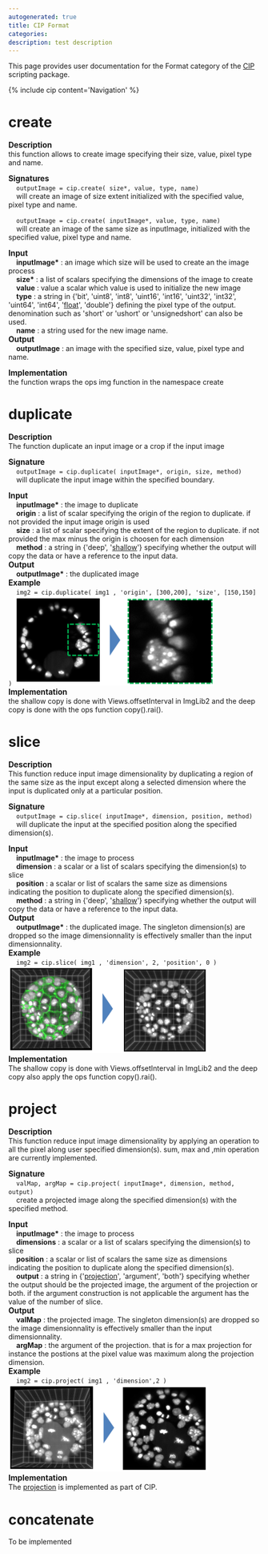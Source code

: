```yaml
---
autogenerated: true
title: CIP Format
categories: 
description: test description
---
```


This page provides user documentation for the Format category of the [CIP](/plugins/cip) scripting package.

{% include cip content='Navigation' %}

**create**
==========

<span style="font-size:110%">**Description**</span>  
this function allows to create image specifying their size, value, pixel type and name.

<span style="font-size:110%">**Signatures**</span>  
    `outputImage = cip.create( size*, value, type, name)`  
    will create an image of size extent initialized with the specified value, pixel type and name.

    `outputImage = cip.create( inputImage*, value, type, name)`  
    will create an image of the same size as inputImage, initialized with the specified value, pixel type and name.

<span style="font-size:110%">**Input**</span>  
    **inputImage\*** : an image which size will be used to create an the image process  
    **size\*** : a list of scalars specifying the dimensions of the image to create  
    **value** : value a scalar which value is used to initialize the new image  
    **type** : a string in {'bit', 'uint8', 'int8', 'uint16', 'int16', 'uint32', 'int32', 'uint64', 'int64', '<u>float</u>', 'double'} defining the pixel type of the output. denomination such as 'short' or 'ushort' or 'unsignedshort' can also be used.  
    **name** : a string used for the new image name.  
<span style="font-size:110%">**Output**</span>  
    **outputImage** : an image with the specified size, value, pixel type and name.

<span style="font-size:110%">**Implementation**</span>  
the function wraps the ops img function in the namespace create

**duplicate**
=============

<span style="font-size:110%">**Description**</span>  
The function duplicate an input image or a crop if the input image

<span style="font-size:110%">**Signature**</span>  
    `outputImage = cip.duplicate( inputImage*, origin, size, method)`  
    will duplicate the input image within the specified boundary.

<span style="font-size:110%">**Input**</span>  
    **inputImage\*** : the image to duplicate  
    **origin** : a list of scalar specifying the origin of the region to duplicate. if not provided the input image origin is used  
    **size** : a list of scalar specifying the extent of the region to duplicate. if not provided the max minus the origin is choosen for each dimension  
    **method** : a string in {'deep', '<u>shallow</u>'} specifying whether the output will copy the data or have a reference to the input data.  
<span style="font-size:110%">**Output**</span>  
    **outputImage\*** : the duplicated image  
<span style="font-size:110%">**Example**</span>  
    `img2 = cip.duplicate( img1 , 'origin', [300,200], 'size', [150,150] )` <img src="/media/CIP duplicate.PNG" title="fig:CIP_duplicate.PNG" width="400" alt="CIP_duplicate.PNG" />  
<span style="font-size:110%">**Implementation**</span>  
the shallow copy is done with Views.offsetInterval in ImgLib2 and the deep copy is done with the ops function copy().rai().

**slice**
=========

<span style="font-size:110%">**Description**</span>  
This function reduce input image dimensionality by duplicating a region of the same size as the input except along a selected dimension where the input is duplicated only at a particular position.

<span style="font-size:110%">**Signature**</span>  
    `outputImage = cip.slice( inputImage*, dimension, position, method)`  
    will duplicate the input at the specified position along the specified dimension(s).

<span style="font-size:110%">**Input**</span>  
    **inputImage\*** : the image to process  
    **dimension** : a scalar or a list of scalars specifying the dimension(s) to slice  
    **position** : a scalar or list of scalars the same size as dimensions indicating the position to duplicate along the specified dimension(s).  
    **method** : a string in {'deep', '<u>shallow</u>'} specifying whether the output will copy the data or have a reference to the input data.  
<span style="font-size:110%">**Output**</span>  
    **outputImage\*** : the duplicated image. The singleton dimension(s) are dropped so the image dimensionnality is effectively smaller than the input dimensionnality.  
<span style="font-size:110%">**Example**</span>  
    `img2 = cip.slice( img1 , 'dimension', 2, 'position', 0 )` <img src="/media/CIP slice.PNG" title="fig:CIP_slice.PNG" width="400" alt="CIP_slice.PNG" />  
<span style="font-size:110%">**Implementation**</span>  
The shallow copy is done with Views.offsetInterval in ImgLib2 and the deep copy also apply the ops function copy().rai().

**project**
===========

<span style="font-size:110%">**Description**</span>  
This function reduce input image dimensionality by applying an operation to all the pixel along user specified dimension(s). sum, max and ,min operation are currently implemented.

<span style="font-size:110%">**Signature**</span>  
    `valMap, argMap = cip.project( inputImage*, dimension, method, output)`  
    create a projected image along the specified dimension(s) with the specified method.

<span style="font-size:110%">**Input**</span>  
    **inputImage\*** : the image to process  
    **dimensions** : a scalar or a list of scalars specifying the dimension(s) to slice  
    **position** : a scalar or list of scalars the same size as dimensions indicating the position to duplicate along the specified dimension(s).  
    **output** : a string in {'<u>projection</u>', 'argument', 'both'} specifying whether the output should be the projected image, the argument of the projection or both. if the argument construction is not applicable the argument has the value of the number of slice.  
<span style="font-size:110%">**Output**</span>  
    **valMap** : the projected image. The singleton dimension(s) are dropped so the image dimensionnality is effectively smaller than the input dimensionnality.  
    **argMap** : the argument of the projection. that is for a max projection for instance the postions at the pixel value was maximum along the projection dimension.  
<span style="font-size:110%">**Example**</span>  
    `img2 = cip.project( img1 , 'dimension',2 )` <img src="/media/CIP project.PNG" title="fig:CIP_project.PNG" width="400" alt="CIP_project.PNG" />  
<span style="font-size:110%">**Implementation**</span>  
The [projection](https://github.com/benoalo/CIP/blob/master/src/main/java/invizio/cip/misc/Project2CIP.java) is implemented as part of CIP.

**concatenate**
===============

To be implemented
